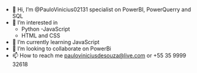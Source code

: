 - 👋 Hi, I’m @PauloVinicius02131 specialist on PowerBI, PowerQuerry and SQL
- 👀 I’m interested in 
  - Python
  -JavaScript
  - HTML and CSS 
- 🌱 I’m currently learning JavaScript
- 💞️ I’m looking to collaborate on PowerBi
- 📫 How to reach me pauloviniciusdesouza@live.com or +55 35 9999 32618

<!---
PauloVinicius02131/PauloVinicius02131 is a ✨ special ✨ repository because its `README.md` (this file) appears on your GitHub profile.
You can click the Preview link to take a look at your changes.
--->
